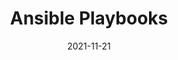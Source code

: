 ---
title: Ansible Playbooks
summary: Ansible playboks that are used as part of this demo, that allows you to set the environment components
authors:
  - Kamesh Sampath
date: 2021-11-21
---